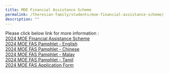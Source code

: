 ```yaml
---
title: MOE Financial Assistance Scheme
permalink: /theresian-family/students/moe-financial-assistance-scheme/
description: ""
---
```

Please click below link for more information :
<br>
[2024 MOE Financial Assistance Scheme](/files/MOE%20Financial%20Assistance/moe%20financial%20assistance%20scheme.pdf)
<br>
[2024 MOE FAS Pamphlet - English](/files/MOE%20Financial%20Assistance/moe%20fas%20pamphlet%20-%20english.pdf)
<br>
[2024 MOE FAS Pamphlet - Chinese](/files/MOE%20Financial%20Assistance/moe%20fas%20pamphlet%20-%20chinese.pdf)
<br>
[2024 MOE FAS Pamphlet - Malay](/files/MOE%20Financial%20Assistance/moe%20fas%20pamphlet%20-%20malay.pdf)
<br>
[2024 MOE FAS Pamphlet - Tamil](/files/MOE%20Financial%20Assistance/moe%20fas%20pamphlet%20-%20tamil.pdf)
<br>
[2024 MOE FAS Application Form](/files/MOE%20Financial%20Assistance/2024%20moe%20fas%20application%20form.pdf)